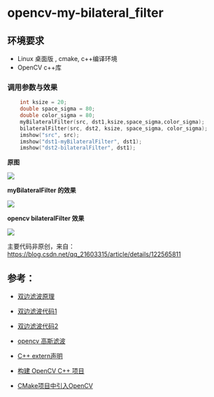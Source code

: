 # opencv-my-bilateral_filter

## 环境要求

- Linux 桌面版 , cmake, c++编译环境
- OpenCV c++库

### 调用参数与效果

```c++
	int ksize = 20;
	double space_sigma = 80;
	double color_sigma = 80;
	myBilateralFilter(src, dst1,ksize,space_sigma,color_sigma);
	bilateralFilter(src, dst2, ksize, space_sigma, color_sigma);
	imshow("src", src);
	imshow("dst1-myBilateralFilter", dst1);
	imshow("dst2-bilateralFilter", dst1);
```



**原图**

![](https://qyzhizi.cn/img/202302011649535.png)

**myBilateralFilter 的效果**

![](https://qyzhizi.cn/img/202302011643006.png)

**opencv bilateralFilter 效果**

![](https://qyzhizi.cn/img/202302011646018.png)

主要代码非原创，来自：https://blog.csdn.net/qq_21603315/article/details/122565811

## 参考：

- [双边滤波原理](https://zhuanlan.zhihu.com/p/127023952)

- [双边滤波代码1](https://www.cnblogs.com/wangguchangqing/p/6416401.html)
- [双边滤波代码2](https://blog.csdn.net/qq_21603315/article/details/122565811)
- [opencv 高斯滤波](https://docs.opencv.org/4.x/dc/dd3/tutorial_gausian_median_blur_bilateral_filter.html)
- [C++ extern声明](https://blog.csdn.net/HayPinF/article/details/113942824)
- [构建 OpenCV C++ 项目](https://zhuanlan.zhihu.com/p/349137661)
- [CMake项目中引入OpenCV](https://blog.csdn.net/u013238941/article/details/118527040)

 
